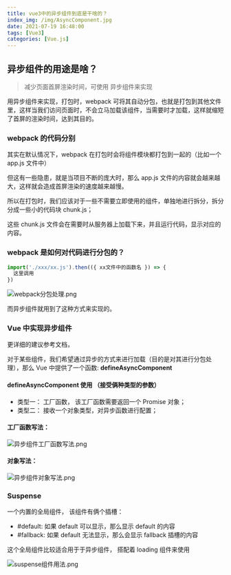 ```yaml
---
title: vue3中的异步组件到底是干啥的？
index_img: /img/AsyncComponent.jpg
date: 2021-07-19 16:48:00
tags: [Vue3]
categories: [Vue.js]
---
```


## 异步组件的用途是啥？

> 减少页面首屏渲染时间，可使用 异步组件来实现

用异步组件来实现，打包时，webpack 可将其自动分包，也就是打包到其他文件里，这样当我们访问页面时，不会立马加载该组件，当需要时才加载，这样就缩短了首屏的渲染时间，达到其目的。

### webpack 的代码分别

其实在默认情况下，webpack 在打包时会将组件模块都打包到一起的（比如一个 app.js 文件中）

但这有一些隐患，就是当项目不断的庞大时，那么 app.js 文件的内容就会越来越大，这样就会造成首屏渲染的速度越来越慢。

所以在打包时，我们应该对于一些不需要立即使用的组件，单独地进行拆分，拆分分成一些小的代码块 chunk.js；

这些 chunk.js 文件会在需要时从服务器上加载下来，并且运行代码，显示对应的内容。

### webpack 是如何对代码进行分包的？

```js
import('./xxx/xx.js').then(({ xx文件中的函数名 }) => {
  这里调用
})
```

![webpack分包处理.png](https://p6-juejin.byteimg.com/tos-cn-i-k3u1fbpfcp/c9c39f621826407eb8949017f51b098b~tplv-k3u1fbpfcp-watermark.image)

而异步组件就用到了这种方式来实现的。

### Vue 中实现异步组件

更详细的建议参考文档，

对于某些组件，我们希望通过异步的方式来进行加载（目的是对其进行分包处理），那么 Vue 中提供了一个函数: **defineAsyncComponent**

#### defineAsyncComponent 使用 （接受俩种类型的参数）

- 类型一： 工厂函数， 该工厂函数需要返回一个 Promise 对象；
- 类型二： 接收一个对象类型，对异步函数进行配置；

#### 工厂函数写法：

![异步组件工厂函数写法.png](https://p9-juejin.byteimg.com/tos-cn-i-k3u1fbpfcp/0c75807d30324b21bb0278c0b95de906~tplv-k3u1fbpfcp-watermark.image)

#### 对象写法：

![异步组件对象写法.png](https://p6-juejin.byteimg.com/tos-cn-i-k3u1fbpfcp/4087800ffe25465db7cbac8838fcd711~tplv-k3u1fbpfcp-watermark.image)

### Suspense

一个内置的全局组件， 该组件有俩个插槽：

- #default: 如果 default 可以显示，那么显示 default 的内容
- #fallback: 如果 default 无法显示，那么会显示 fallback 插槽的内容

这个全局组件比较适合用于于异步组件， 搭配着 loading 组件来使用

![suspense组件用法.png](https://p3-juejin.byteimg.com/tos-cn-i-k3u1fbpfcp/172209d141164c37b8f3d292ffbfa6ea~tplv-k3u1fbpfcp-watermark.image)

